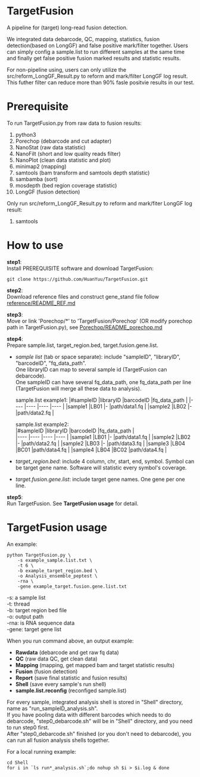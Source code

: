 # TargetFusion
A pipeline for (target) long-read fusion detection. 
   
We integrated data debarcode, QC, mapping, statistics, fusion detection(based on LongGF) and false positive mark/filter together. Users can simply config a sample.list to run different samples at the same time and finally get false positive fusion marked results and statistic results.  
  
For non-pipeline using, users can only utilize the src/reform_LongGF_Result.py to reform and mark/filter LongGF log result. This futher filter can reduce more than 90% fasle positvie results in our test.  
  
# Prerequisite
To run TargetFusion.py from raw data to fusion results:
1. python3
2. Porechop (debarcode and cut adapter)
3. NanoStat (raw data statistic)
4. NanoFilt (short and low quality reads filter)
5. NanoPlot (clean data statistic and plot)
6. minimap2 (mapping)
7. samtools (bam transform and samtools depth statistic)
8. sambamba (sort)
9. mosdepth (bed region coverage statistic)
10. LongGF (fusion detection)
  
Only run src/reform_LongGF_Result.py to reform and mark/fiter LongGF log result:
1. samtools
  
# How to use
**step1**:  
Install PREREQUISITE software and download TargetFusion:  
```Download TargetFusion:
git clone https://github.com/HuanYuu/TargetFusion.git
```
  
**step2**:  
Download reference files and construct gene_stand file follow [reference/README_REF.md](https://github.com/HuanYuu/TargetFusion/blob/main/reference/README_REF.md)  
  
**step3**:  
Move or link 'Porechop/\*' to 'TargetFusion/Porechop' (OR modify porechop path in TargetFusion.py), see [Porechop/README_porechop.md](https://github.com/HuanYuu/TargetFusion/blob/main/Porechop/README_porechop.md)  

**step4**:  
Prepare sample.list, target_region.bed, target.fusion.gene.list.  
  
* *sample list* (tab or space separate): include "sampleID", "libraryID", "barcodeID", "fq_data_path".  
One libraryID can map to several sample id (TargetFusion can debarcode).  
One sampleID can have several fq_data_path, one fq_data_path per line (TargetFusion will merge all these data to analysis).  
  
  sample.list example1:
|#sampleID  |libraryID  |barcodeID  |fq_data_path  |
|----       |----       |----       |----          |
|sample1    |LB01       |-          |path/data1.fq |
|sample2    |LB02       |-          |path/data2.fq |

  sample.list example2:  
|#sampleID  |libraryID  |barcodeID  |fq_data_path  |  
|----       |----       |----       |----          |
|sample1    |LB01       |-          |path/data1.fq |
|sample2    |LB02       |-          |path/data2.fq |
|sample2    |LB03       |-          |path/data3.fq |
|sample3    |LB04       |BC01       |path/data4.fq |
|sample4    |LB04       |BC02       |path/data4.fq |
  
* *target_region.bed*: include 4 column, chr, start, end, symbol. Symbol can be target gene name. Software will statistic every symbol's coverage.
  
* *target.fusion.gene.list*: include target gene names. One gene per one line.  
  
**step5**:  
Run TargetFusion. See **TargetFusion usage** for detail.  
  
# TargetFusion usage
An example:  
```example:
python TargetFusion.py \
    -s example_sample.list.txt \
    -t 6 \
    -b example_target_region.bed \
    -o Analysis_ensemble_peptest \
    -rna \
    -gene example_target.fusion.gene.list.txt
```
-s: a sample list  
-t: thread  
-b: target region bed file  
-o: output path  
-rna: is RNA sequence data  
-gene: target gene list  

When you run command above, an output example:  
* **Rawdata**  (debarcode and get raw fq data)  
* **QC**  (raw data QC, get clean data)  
* **Mapping**  (mapping, get mapped bam and target statistic results)  
* **Fusion**  (fusion detection)  
* **Report**  (save final statistic and fusion results)  
* **Shell**  (save every sample's run shell)  
* **sample.list.reconfig**  (reconfiged sample.list)  

For every sample, integrated analysis shell is stored in "Shell" directory, name as "run_sampleID_analysis.sh".  
If you have pooling data with different barcodes which needs to do debarcode, "step0_debarcode.sh" will be in "Shell" directory, and you need to run step0 first.  
After "step0_debarcode.sh" finished (or you don't need to debarcode), you can run all fusion analysis shells together.  
  
For a local running example:
```example
cd Shell
for i in `ls run*_analysis.sh`;do nohup sh $i > $i.log & done
```
